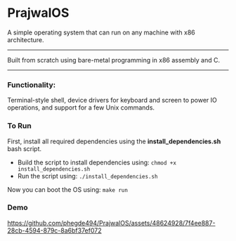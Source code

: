 # PrajwalOS
A simple operating system that can run on any machine with x86 architecture.
___________________________________________________________________________________________
Built from scratch using bare-metal programming in x86 assembly and C.
___________________________________________________________________________________________
### Functionality: 
Terminal-style shell, device drivers for keyboard and screen to power IO operations, and support for a few Unix commands.

### To Run
First, install all required dependencies using the **install_dependencies.sh** bash script.
- Build the script to install dependencies using: `chmod +x install_dependencies.sh`
- Run the script using: `./install_dependencies.sh`

Now you can boot the OS using: `make run`

### Demo
https://github.com/phegde494/PrajwalOS/assets/48624928/7f4ee887-28cb-4594-879c-8a6bf37ef072





